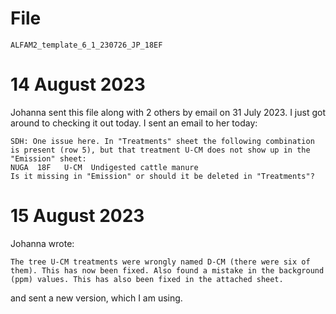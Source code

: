 # File
`ALFAM2_template_6_1_230726_JP_18EF`

# 14 August 2023
Johanna sent this file along with 2 others by email on 31 July 2023.
I just got around to checking it out today.
I sent an email to her today:

```
SDH: One issue here. In "Treatments" sheet the following combination is present (row 5), but that treatment U-CM does not show up in the "Emission" sheet:
NUGA  18F   U-CM  Undigested cattle manure
Is it missing in "Emission" or should it be deleted in "Treatments"?
```

# 15 August 2023
Johanna wrote:

```
The tree U-CM treatments were wrongly named D-CM (there were six of them). This has now been fixed. Also found a mistake in the background (ppm) values. This has also been fixed in the attached sheet.
```

and sent a new version, which I am using.
